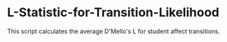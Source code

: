 # L-Statistic-for-Transition-Likelihood
This script calculates the average D'Mello's L for student affect transitions.
